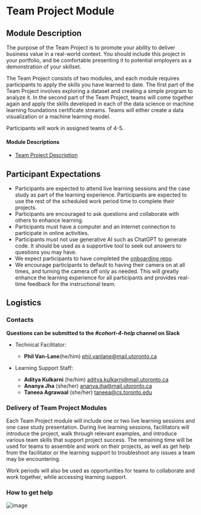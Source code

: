 # Team Project Module

## Module Description

The purpose of the Team Project is to promote your ability to deliver business value in a real-world context. You should include this project in your portfolio, and be comfortable presenting it to potential employers as a demonstration of your skillset.

The Team Project consists of two modules, and each module requires participants to apply the skills you have learned to date. The first part of the Team Project involves exploring a dataset and creating a simple program to analyze it. In the second part of the Team Project, teams will come together again and apply the skills developed in each of the data science or machine learning foundations certificate streams. Teams will either create a data visualization or a machine learning model.

Participants will work in assigned teams of 4-5. 

#### Module Descriptions

* [Team Project Description](./02_activities/team_project.md)

## Participant Expectations

* Participants are expected to attend live learning sessions and the case study as part of the learning experience. Participants are expected to use the rest of the scheduled work period time to complete their projects.
* Participants are encouraged to ask questions and collaborate with others to enhance learning.
* Participants must have a computer and an internet connection to participate in online activities.
* Participants must not use generative AI such as ChatGPT to generate code. It should be used as a supportive tool to seek out answers to questions you may have.
* We expect participants to have completed the [onboarding repo](https://github.com/UofT-DSI/onboarding/tree/main/onboarding_documents).
* We encourage participants to default to having their camera on at all times, and turning the camera off only as needed. This will greatly enhance the learning experience for all participants and provides real-time feedback for the instructional team. 

## Logistics 

### Contacts
**Questions can be submitted to the _#cohort-4-help_ channel on Slack**

* Technical Facilitator: 
  * **Phil Van-Lane**(he/him)
  phil.vanlane@mail.utoronto.ca

* Learning Support Staff:

  * **Aditya Kulkarni** (he/him)
  aditya.kulkarni@mail.utoronto.ca
  * **Ananya Jha** (she/her)
  ananya.jha@mail.utoronto.ca
  * **Taneea Agrawaal** (she/her)
  taneea@cs.toronto.edu

### Delivery of Team Project Modules

Each Team Project module will include one or two live learning sessions and one case study presentation. During live learning sessions, facilitators will introduce the project, walk through relevant examples, and introduce various team skills that support project success. The remaining time will be used for teams to assemble and work on their projects, as well as get help from the facilitator or the learning support to troubleshoot any issues a team may be encountering. 

Work periods will also be used as opportunities for teams to collaborate and work together, while accessing learning support. 

### How to get help
![image](/steps-to-ask-for-help.png)



